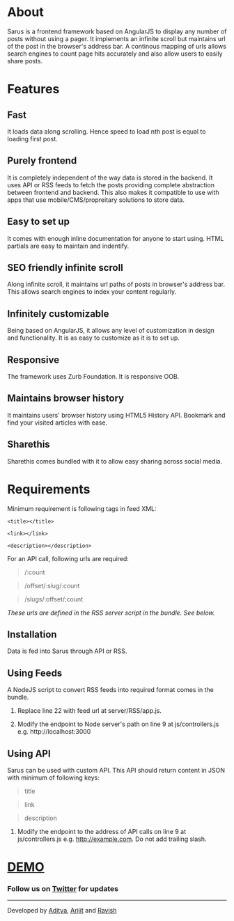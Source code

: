 # About

Sarus is a frontend framework based on AngularJS to display any number of posts without using a pager. It implements an infinite scroll but maintains url of the post in the browser's address bar. A continous mapping of urls allows search engines to count page hits accurately and also allow users to easily share posts.

# Features

## Fast
It loads data along scrolling. Hence speed to load nth post is equal to loading first post.
## Purely frontend
It is completely independent of the way data is stored in the backend. It uses API or RSS feeds to fetch the posts providing complete abstraction between frontend and backend. This also makes it compatible to use with apps that use mobile/CMS/propreitary solutions to store data.
## Easy to set up
It comes with enough inline documentation for anyone to start using. HTML partials are easy to maintain and indentify.
## SEO friendly infinite scroll
Along infinite scroll, it maintains url paths of posts in browser's address bar. This allows search engines to index your content regularly.
## Infinitely customizable
Being based on AngularJS, it allows any level of customization in design and functionality. It is as easy to customize as it is to set up.
## Responsive
The framework uses Zurb Foundation. It is responsive OOB.
## Maintains browser history
It maintains users' browser history using HTML5 History API. Bookmark and find your visited articles with ease. 
## Sharethis
Sharethis comes bundled with it to allow easy sharing across social media.

# Requirements

Minimum requirement is following tags in feed XML:

`<title></title>`

`<link></link>`

`<description></description>`

For an API call, following urls are required:

> /:count

> /offset/:slug/:count

> /slugs/:offset/:count

_These urls are defined in the RSS server script in the bundle. See below._

## Installation

Data is fed into Sarus through API or RSS.

## Using Feeds
A NodeJS script to convert RSS feeds into required format comes in the bundle.

1. Replace line 22 with feed url at server/RSS/app.js.

2. Modify the endpoint to Node server's path on line 9 at js/controllers.js e.g. http://localhost:3000

## Using API
Sarus can be used with custom API. This API should return content in JSON with minimum of following keys:

> title

> link

> description

1. Modify the endpoint to the address of API calls on line 9 at js/controllers.js e.g. http://example.com. Do not add trailing slash.


# [DEMO](http://sarus.srijanlabs.com)


### Follow us on [Twitter](https://twitter.com/projectsarus) for updates


***

Developed by
[Aditya](https://twitter.com/adityaraj),
[Arijit](https://twitter.com/fotuzlab) and 
[Ravish](https://twitter.com/ray1claw)
